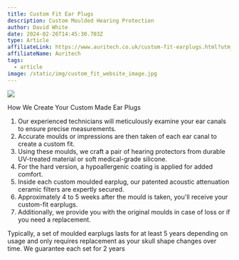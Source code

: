```yaml
---
title: Custom Fit Ear Plugs
description: Custom Moulded Hearing Protection
author: David White
date: 2024-02-26T14:45:30.703Z
type: Article
affiliateLink: https://www.auritech.co.uk/custom-fit-earplugs.html?utm_source=arragon_affiliates&utm_content=home_page
affiliateName: Auritech
tags:
  - article
image: /static/img/custom_fit_website_image.jpg
---
```

![](/static/img/custom_fit_review.png)

How We Create Your Custom Made Ear Plugs

1. Our experienced technicians will meticulously examine your ear canals to ensure precise measurements.
2. Accurate moulds or impressions are then taken of each ear canal to create a custom fit.
3. Using these moulds, we craft a pair of hearing protectors from durable UV-treated material or soft medical-grade silicone.
4. For the hard version, a hypoallergenic coating is applied for added comfort.
5. Inside each custom moulded earplug, our patented acoustic attenuation ceramic filters are expertly secured.
6. Approximately 4 to 5 weeks after the mould is taken, you'll receive your custom-fit earplugs.
7. Additionally, we provide you with the original moulds in case of loss or if you need a replacement.

Typically, a set of moulded earplugs lasts for at least 5 years depending on usage and only requires replacement as your skull shape changes over time. We guarantee each set for 2 years

